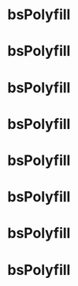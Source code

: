 # bsPolyfill
# bsPolyfill
# bsPolyfill
# bsPolyfill
# bsPolyfill
# bsPolyfill
# bsPolyfill
# bsPolyfill
